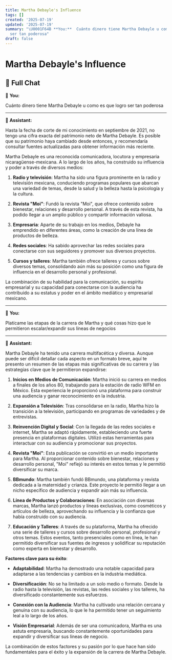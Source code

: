 ```yaml
---
title: Martha Debayle's Influence
tags: []
created: '2025-07-19'
updated: '2025-07-19'
summary: "\U0001F64B **You:**  Cuánto dinero tiene Martha Debayle u como es que logro
  ser tan poderosa"
draft: false
---
```


# Martha Debayle's Influence

## 🧠 Full Chat

🙋 **You:**

Cuánto dinero tiene Martha Debayle u como es que logro ser tan poderosa

---

🤖 **Assistant:**

Hasta la fecha de corte de mi conocimiento en septiembre de 2021, no tengo una cifra exacta del patrimonio neto de Martha Debayle. Es posible que su patrimonio haya cambiado desde entonces, y recomendaría consultar fuentes actualizadas para obtener información más reciente.

Martha Debayle es una reconocida comunicadora, locutora y empresaria nicaragüense-mexicana. A lo largo de los años, ha construido su influencia y poder a través de diversos medios:

1. **Radio y televisión**: Martha ha sido una figura prominente en la radio y televisión mexicana, conduciendo programas populares que abarcan una variedad de temas, desde la salud y la belleza hasta la psicología y la cultura.

2. **Revista "Moi"**: Fundó la revista "Moi", que ofrece contenido sobre bienestar, relaciones y desarrollo personal. A través de esta revista, ha podido llegar a un amplio público y compartir información valiosa.

3. **Empresaria**: Aparte de su trabajo en los medios, Debayle ha emprendido en diferentes áreas, como la creación de una línea de productos de belleza.

4. **Redes sociales**: Ha sabido aprovechar las redes sociales para conectarse con sus seguidores y promover sus diversos proyectos.

5. **Cursos y talleres**: Martha también ofrece talleres y cursos sobre diversos temas, consolidando aún más su posición como una figura de influencia en el desarrollo personal y profesional.

La combinación de su habilidad para la comunicación, su espíritu empresarial y su capacidad para conectarse con la audiencia ha contribuido a su estatus y poder en el ámbito mediático y empresarial mexicano.

---

🙋 **You:**

Platícame las etapas de la carrera de Martha y qué cosas hizo que le permitieron escalar/expandir sus líneas de negocios

---

🤖 **Assistant:**

Martha Debayle ha tenido una carrera multifacética y diversa. Aunque puede ser difícil detallar cada aspecto en un formato breve, aquí te presento un resumen de las etapas más significativas de su carrera y las estrategias clave que le permitieron expandirse:

1. **Inicios en Medios de Comunicación**: Martha inició su carrera en medios a finales de los años 80, trabajando para la estación de radio WFM en México. Esta experiencia le proporcionó una plataforma para construir una audiencia y ganar reconocimiento en la industria.

2. **Expansión a Televisión**: Tras consolidarse en la radio, Martha hizo la transición a la televisión, participando en programas de variedades y de entrevistas.

3. **Reinvención Digital y Social**: Con la llegada de las redes sociales e internet, Martha se adaptó rápidamente, estableciendo una fuerte presencia en plataformas digitales. Utilizó estas herramientas para interactuar con su audiencia y promocionar sus proyectos.

4. **Revista "Moi"**: Esta publicación se convirtió en un medio importante para Martha. Al proporcionar contenido sobre bienestar, relaciones y desarrollo personal, "Moi" reflejó su interés en estos temas y le permitió diversificar su marca.

5. **BBmundo**: Martha también fundó BBmundo, una plataforma y revista dedicada a la maternidad y crianza. Este proyecto le permitió llegar a un nicho específico de audiencia y expandir aún más su influencia.

6. **Línea de Productos y Colaboraciones**: En asociación con diversas marcas, Martha lanzó productos y líneas exclusivas, como cosméticos y artículos de belleza, aprovechando su influencia y la confianza que había construido con su audiencia.

7. **Educación y Talleres**: A través de su plataforma, Martha ha ofrecido una serie de talleres y cursos sobre desarrollo personal, profesional y otros temas. Estos eventos, tanto presenciales como en línea, le han permitido diversificar sus fuentes de ingresos y solidificar su reputación como experta en bienestar y desarrollo.

**Factores clave para su éxito**:

- **Adaptabilidad**: Martha ha demostrado una notable capacidad para adaptarse a las tendencias y cambios en la industria mediática.
  
- **Diversificación**: No se ha limitado a un solo medio o formato. Desde la radio hasta la televisión, las revistas, las redes sociales y los talleres, ha diversificado constantemente sus esfuerzos.
  
- **Conexión con la Audiencia**: Martha ha cultivado una relación cercana y genuina con su audiencia, lo que le ha permitido tener un seguimiento leal a lo largo de los años.

- **Visión Empresarial**: Además de ser una comunicadora, Martha es una astuta empresaria, buscando constantemente oportunidades para expandir y diversificar sus líneas de negocio.

La combinación de estos factores y su pasión por lo que hace han sido fundamentales para el éxito y la expansión de la carrera de Martha Debayle.